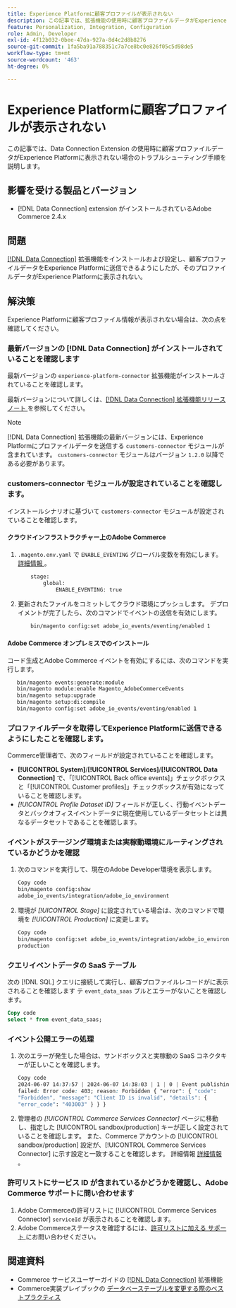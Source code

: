 ```yaml
---
title: Experience Platformに顧客プロファイルが表示されない
description: この記事では、拡張機能の使用時に顧客プロファイルデータがExperience Platformに表示されない場合のトラブルシューティ  [!DNL Data Connection]  グ手順を説明します。
feature: Personalization, Integration, Configuration
role: Admin, Developer
exl-id: 4f12b032-0bee-47da-927a-8d4c2d8b8276
source-git-commit: 1fa5ba91a788351c7a7ce8bc0e826f05c5d98de5
workflow-type: tm+mt
source-wordcount: '463'
ht-degree: 0%

---
```


# Experience Platformに顧客プロファイルが表示されない

この記事では、Data Connection Extension の使用時に顧客プロファイルデータがExperience Platformに表示されない場合のトラブルシューティング手順を説明します。

## 影響を受ける製品とバージョン

* [!DNL Data Connection] extension がインストールされているAdobe Commerce 2.4.x

## 問題

[[!DNL Data Connection]](https://experienceleague.adobe.com/ja/docs/commerce-merchant-services/data-connection/overview) 拡張機能をインストールおよび設定し、顧客プロファイルデータをExperience Platformに送信できるようにしたが、そのプロファイルデータがExperience Platformに表示されない。

## 解決策

Experience Platformに顧客プロファイル情報が表示されない場合は、次の点を確認してください。

### 最新バージョンの [!DNL Data Connection] がインストールされていることを確認します

最新バージョンの `experience-platform-connector` 拡張機能がインストールされていることを確認します。

最新バージョンについて詳しくは、[[!DNL Data Connection]  拡張機能リリースノート ](https://experienceleague.adobe.com/ja/docs/commerce-merchant-services/data-connection/release-notes) を参照してください。

>[!NOTE]
>
>[!DNL Data Connection] 拡張機能の最新バージョンには、Experience Platformにプロファイルデータを送信する `customers-connector` モジュールが含まれています。 `customers-connector` モジュールはバージョン `1.2.0` 以降である必要があります。

### customers-connector モジュールが設定されていることを確認します。

インストールシナリオに基づいて `customers-connector` モジュールが設定されていることを確認します。

#### クラウドインフラストラクチャー上のAdobe Commerce

1. `.magento.env.yaml` で `ENABLE_EVENTING` グローバル変数を有効にします。 [ 詳細情報 ](https://experienceleague.adobe.com/ja/docs/commerce-cloud-service/user-guide/configure/env/stage/variables-global)。

   ```bash
       stage:
           global:
               ENABLE_EVENTING: true
   ```

1. 更新されたファイルをコミットしてクラウド環境にプッシュします。 デプロイメントが完了したら、次のコマンドでイベントの送信を有効にします。

   ```bash
       bin/magento config:set adobe_io_events/eventing/enabled 1
   ```

#### Adobe Commerce オンプレミスでのインストール

コード生成とAdobe Commerce イベントを有効にするには、次のコマンドを実行します。

```bash
   bin/magento events:generate:module
   bin/magento module:enable Magento_AdobeCommerceEvents
   bin/magento setup:upgrade
   bin/magento setup:di:compile
   bin/magento config:set adobe_io_events/eventing/enabled 1
```

### プロファイルデータを取得してExperience Platformに送信できるようにしたことを確認します。

Commerce管理者で、次のフィールドが設定されていることを確認します。

* **[!UICONTROL System]**/**[!UICONTROL Services]**/**[!UICONTROL Data Connection]** で、「[!UICONTROL Back office events]」チェックボックスと「[!UICONTROL Customer profiles]」チェックボックスが有効になっていることを確認します。
* *[!UICONTROL Profile Dataset ID]* フィールドが正しく、行動イベントデータとバックオフィスイベントデータに現在使用しているデータセットとは異なるデータセットであることを確認します。

### イベントがステージング環境または実稼動環境にルーティングされているかどうかを確認

1. 次のコマンドを実行して、現在のAdobe Developer環境を表示します。

   ```bash
   Copy code
   bin/magento config:show
   adobe_io_events/integration/adobe_io_environment
   ```

1. 環境が *[!UICONTROL Stage]* に設定されている場合は、次のコマンドで環境を *[!UICONTROL Production]* に変更します。

   ```bash
   Copy code
   bin/magento config:set adobe_io_events/integration/adobe_io_environment
   production
   ```

### クエリイベントデータの SaaS テーブル

次の [!DNL SQL] クエリに接続して実行し、顧客プロファイルレコードがに表示されることを確認します
テ `event_data_saas` ブルとエラーがないことを確認します。

```sql
Copy code
select * from event_data_saas;
```

### イベント公開エラーの処理

1. 次のエラーが発生した場合は、サンドボックスと実稼動の SaaS コネクタキーが正しいことを確認します。

   ```css
   Copy code
   2024-06-07 14:37:57 | 2024-06-07 14:38:03 | 1 | 0 | Event publishing
   failed: Error code: 403; reason: Forbidden { "error": { "code":
   "Forbidden", "message": "Client ID is invalid", "details": {
   "error_code": "403003" } } }
   ```

1. 管理者の *[!UICONTROL Commerce Services Connector]* ページに移動し、指定した [!UICONTROL sandbox/production] キーが正しく設定されていることを確認します。 また、Commerce アカウントの [!UICONTROL sandbox/production] 設定が、[!UICONTROL Commerce Services Connector] に示す設定と一致することを確認します。 詳細情報 [ 詳細情報 ](https://experienceleague.adobe.com/ja/docs/commerce-merchant-services/user-guides/integration-services/saas#apikey)。

### 許可リストにサービス ID が含まれているかどうかを確認し、Adobe Commerce サポートに問い合わせます

1. Adobe Commerceの許可リストに [!UICONTROL Commerce Services Connector] `serviceId` が表示されることを確認します。
1. Adobe Commerceステータスを確認するには、[許可リストに加える サポート ](https://experienceleague.adobe.com/ja/docs/commerce-knowledge-base/kb/help-center-guide/magento-help-center-user-guide) にお問い合わせください。

## 関連資料

* Commerce サービスユーザーガイドの [[!DNL Data Connection]](https://experienceleague.adobe.com/ja/docs/commerce-merchant-services/data-connection/overview) 拡張機能
* Commerce実装プレイブックの [ データベーステーブルを変更する際のベストプラクティス ](https://experienceleague.adobe.com/ja/docs/commerce-operations/implementation-playbook/best-practices/development/modifying-core-and-third-party-tables#why-adobe-recommends-avoiding-modifications)
